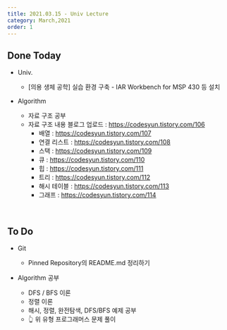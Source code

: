 ```yaml
---
title: 2021.03.15 - Univ Lecture
category: March,2021
order: 1
---
```




## Done Today

- Univ.
  - [의용 생체 공학] 실습 환경 구축 - IAR Workbench for MSP 430 등 설치
  
  

- Algorithm
  - 자료 구조 공부
  - 자료 구조 내용 블로그 업로드 : https://codesyun.tistory.com/106
    - 배열 : https://codesyun.tistory.com/107
    - 연결 리스트 : https://codesyun.tistory.com/108
    - 스택 : https://codesyun.tistory.com/109
    - 큐 :  https://codesyun.tistory.com/110
    - 힙 : https://codesyun.tistory.com/111
    - 트리 : https://codesyun.tistory.com/112
    - 해시 테이블 :  https://codesyun.tistory.com/113
    - 그래프 :  https://codesyun.tistory.com/114

<br>

## To Do

- Git
  - Pinned Repository의 README.md 정리하기



- Algorithm 공부
  - DFS / BFS 이론
  - 정렬 이론
  - 해시, 정렬, 완전탐색, DFS/BFS 예제 공부
  - 👆 위 유형 프로그래머스 문제 풀이